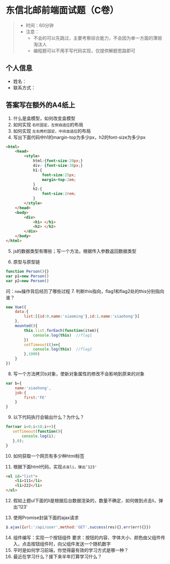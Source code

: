# 东信北邮前端面试题（C卷）

> * 时间：60分钟 
> * 注意：
>     * 不会的可以先跳过，主要考察综合能力，不会因为单一方面的薄弱淘汰人
>     * 编程题可以不用手写代码实现，仅提供解题思路即可

## 个人信息

* 姓名：    
* 联系方式：

## 答案写在额外的A4纸上

 1. 什么是盒模型，如何改变盒模型
 2. 如何实现 `右栏固定，左侧自适应`的布局
 3. 如何实现 `左右两栏固定，中间自适应`的布局
 4. 写出下面代码中h1的margin-top为多少px，h2的font-size为多少px
```html
<html>
    <head>
        <style>
            html:{font-size:20px;}
            div: {font-size:30px;}
            h1:{
                font-size:25px;
                margin-top:2em;
            }
            h2:{
                font-size:2rem;
            }
        </style>
    </head>
    <body>
        <div>
            <h1> </h1>
            <h2> </h2>
        </div>
    </body>
</html>
```

5. js的数据类型有哪些；写一个方法，根据传入参数返回数据类型

6. 原型与原型链

```js
function Person(){}
var p1=new Person()
var p2=new Person()
```
问：`new`操作背后经历了哪些过程
7. 判断this指向，flag1和flag2处的this分别指向谁？
```js
new Vue({
    data:{
        list:[{id:0,name:'xiaoming'},id:1,name:'xiaohong'}]
    },
    mounted(){
		this.list.forEach(function(item){
    		console.log(this)  //flag1
        }) 
        setTimeout(()=>{
            console.log(this)  //flag2
        },1000)
    }
})

```
8. 写一个方法拷贝b对象，使新对象属性的修改不会影响到原来的对象

```js
var b={
    name:'xiaohong',
    job:{
        first:'FE'
    }
}
```

9. 以下代码执行会输出什么？为什么？

```js
for(var i=0;i<10;i++){
   setTimeout(function(){
       console.log(i);
   },0);
}
```

10. 如何获取一个网页有多少种html标签

11. 根据下面html代码，实现`点击li，弹出’123'`

```html
<ul id="list">
    <li>111</li>
    <li>222</li>
</ul>
```

12. 假如上题ul下面的li是根据后台数据渲染的，数量不确定，如何做到点击li，弹出’123’

13. 使用Promise封装下面的ajax请求

```js
$.ajax({url:'/api/user',method:'GET',success(res){},err(err){}})
```

14. 组件编写：实现一个按钮组件
要求：按钮的内容、字体大小、颜色由父组件传入，点击按钮组件时，向父组件发送一个随机数字
15. 平时是如何学习前端，你觉得最有效的学习方式是哪一种？
16. 最近在学习什么？接下来半年打算学习什么？